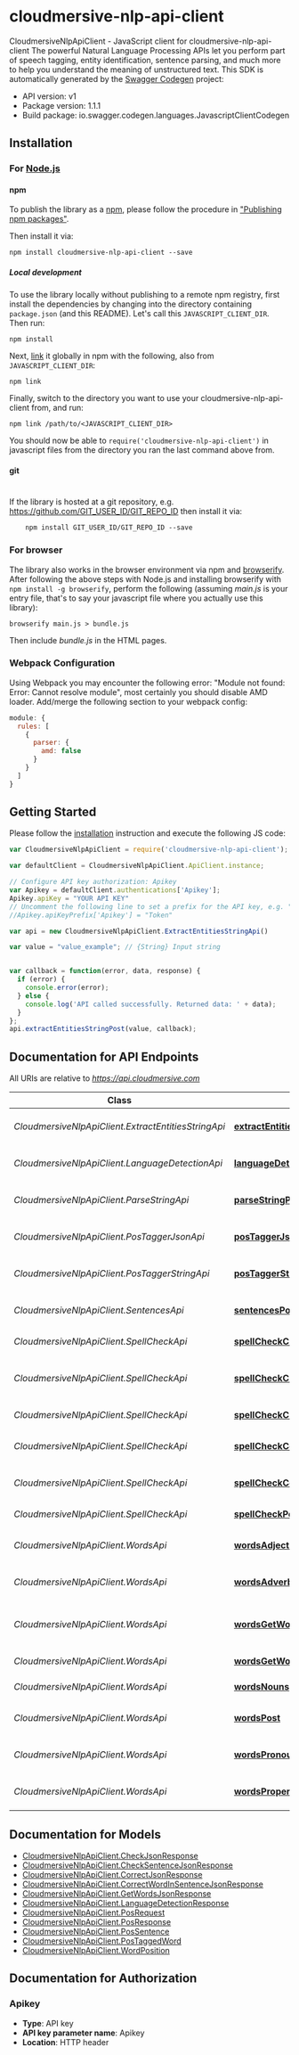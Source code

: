 # cloudmersive-nlp-api-client

CloudmersiveNlpApiClient - JavaScript client for cloudmersive-nlp-api-client
The powerful Natural Language Processing APIs let you perform part of speech tagging, entity identification, sentence parsing, and much more to help you understand the meaning of unstructured text.
This SDK is automatically generated by the [Swagger Codegen](https://github.com/swagger-api/swagger-codegen) project:

- API version: v1
- Package version: 1.1.1
- Build package: io.swagger.codegen.languages.JavascriptClientCodegen

## Installation

### For [Node.js](https://nodejs.org/)

#### npm

To publish the library as a [npm](https://www.npmjs.com/),
please follow the procedure in ["Publishing npm packages"](https://docs.npmjs.com/getting-started/publishing-npm-packages).

Then install it via:

```shell
npm install cloudmersive-nlp-api-client --save
```

##### Local development

To use the library locally without publishing to a remote npm registry, first install the dependencies by changing 
into the directory containing `package.json` (and this README). Let's call this `JAVASCRIPT_CLIENT_DIR`. Then run:

```shell
npm install
```

Next, [link](https://docs.npmjs.com/cli/link) it globally in npm with the following, also from `JAVASCRIPT_CLIENT_DIR`:

```shell
npm link
```

Finally, switch to the directory you want to use your cloudmersive-nlp-api-client from, and run:

```shell
npm link /path/to/<JAVASCRIPT_CLIENT_DIR>
```

You should now be able to `require('cloudmersive-nlp-api-client')` in javascript files from the directory you ran the last 
command above from.

#### git
#
If the library is hosted at a git repository, e.g.
https://github.com/GIT_USER_ID/GIT_REPO_ID
then install it via:

```shell
    npm install GIT_USER_ID/GIT_REPO_ID --save
```

### For browser

The library also works in the browser environment via npm and [browserify](http://browserify.org/). After following
the above steps with Node.js and installing browserify with `npm install -g browserify`,
perform the following (assuming *main.js* is your entry file, that's to say your javascript file where you actually 
use this library):

```shell
browserify main.js > bundle.js
```

Then include *bundle.js* in the HTML pages.

### Webpack Configuration

Using Webpack you may encounter the following error: "Module not found: Error:
Cannot resolve module", most certainly you should disable AMD loader. Add/merge
the following section to your webpack config:

```javascript
module: {
  rules: [
    {
      parser: {
        amd: false
      }
    }
  ]
}
```

## Getting Started

Please follow the [installation](#installation) instruction and execute the following JS code:

```javascript
var CloudmersiveNlpApiClient = require('cloudmersive-nlp-api-client');

var defaultClient = CloudmersiveNlpApiClient.ApiClient.instance;

// Configure API key authorization: Apikey
var Apikey = defaultClient.authentications['Apikey'];
Apikey.apiKey = "YOUR API KEY"
// Uncomment the following line to set a prefix for the API key, e.g. "Token" (defaults to null)
//Apikey.apiKeyPrefix['Apikey'] = "Token"

var api = new CloudmersiveNlpApiClient.ExtractEntitiesStringApi()

var value = "value_example"; // {String} Input string


var callback = function(error, data, response) {
  if (error) {
    console.error(error);
  } else {
    console.log('API called successfully. Returned data: ' + data);
  }
};
api.extractEntitiesStringPost(value, callback);

```

## Documentation for API Endpoints

All URIs are relative to *https://api.cloudmersive.com*

Class | Method | HTTP request | Description
------------ | ------------- | ------------- | -------------
*CloudmersiveNlpApiClient.ExtractEntitiesStringApi* | [**extractEntitiesStringPost**](docs/ExtractEntitiesStringApi.md#extractEntitiesStringPost) | **POST** /nlp/ExtractEntitiesString | Extract entities from string
*CloudmersiveNlpApiClient.LanguageDetectionApi* | [**languageDetectionPost**](docs/LanguageDetectionApi.md#languageDetectionPost) | **POST** /nlp/language/detect | Detect language of text
*CloudmersiveNlpApiClient.ParseStringApi* | [**parseStringPost**](docs/ParseStringApi.md#parseStringPost) | **POST** /nlp/ParseString | Parse string to syntax tree
*CloudmersiveNlpApiClient.PosTaggerJsonApi* | [**posTaggerJsonPost**](docs/PosTaggerJsonApi.md#posTaggerJsonPost) | **POST** /nlp/PosTaggerJson | Part-of-speech tag a string
*CloudmersiveNlpApiClient.PosTaggerStringApi* | [**posTaggerStringPost**](docs/PosTaggerStringApi.md#posTaggerStringPost) | **POST** /nlp/PosTaggerString | Part-of-speech tag a string
*CloudmersiveNlpApiClient.SentencesApi* | [**sentencesPost**](docs/SentencesApi.md#sentencesPost) | **POST** /nlp/get/sentences/string | Extract sentences from string
*CloudmersiveNlpApiClient.SpellCheckApi* | [**spellCheckCheckJson**](docs/SpellCheckApi.md#spellCheckCheckJson) | **POST** /nlp/spellcheck/check/word/json | Spell check word
*CloudmersiveNlpApiClient.SpellCheckApi* | [**spellCheckCheckSentenceJson**](docs/SpellCheckApi.md#spellCheckCheckSentenceJson) | **POST** /nlp/spellcheck/check/sentence/json | Check if sentence is spelled correctly
*CloudmersiveNlpApiClient.SpellCheckApi* | [**spellCheckCheckSentenceString**](docs/SpellCheckApi.md#spellCheckCheckSentenceString) | **POST** /nlp/spellcheck/check/sentence/string | Spell check a sentence
*CloudmersiveNlpApiClient.SpellCheckApi* | [**spellCheckCorrect**](docs/SpellCheckApi.md#spellCheckCorrect) | **POST** /nlp/spellcheck/correct/word/string | Find spelling corrections
*CloudmersiveNlpApiClient.SpellCheckApi* | [**spellCheckCorrectJson**](docs/SpellCheckApi.md#spellCheckCorrectJson) | **POST** /nlp/spellcheck/correct/word/json | Find spelling corrections
*CloudmersiveNlpApiClient.SpellCheckApi* | [**spellCheckPost**](docs/SpellCheckApi.md#spellCheckPost) | **POST** /nlp/spellcheck/check/word/string | Spell check a word
*CloudmersiveNlpApiClient.WordsApi* | [**wordsAdjectives**](docs/WordsApi.md#wordsAdjectives) | **POST** /nlp/get/words/adjectives/string | Get adjectives in string
*CloudmersiveNlpApiClient.WordsApi* | [**wordsAdverbs**](docs/WordsApi.md#wordsAdverbs) | **POST** /nlp/get/words/adverbs/string | Get adverbs in input string
*CloudmersiveNlpApiClient.WordsApi* | [**wordsGetWordsJson**](docs/WordsApi.md#wordsGetWordsJson) | **POST** /nlp/get/words/json | Get words in input string (JSON)
*CloudmersiveNlpApiClient.WordsApi* | [**wordsGetWordsString**](docs/WordsApi.md#wordsGetWordsString) | **POST** /nlp/get/words/string | Get words from string
*CloudmersiveNlpApiClient.WordsApi* | [**wordsNouns**](docs/WordsApi.md#wordsNouns) | **POST** /nlp/get/words/nouns/string | Get nouns in string
*CloudmersiveNlpApiClient.WordsApi* | [**wordsPost**](docs/WordsApi.md#wordsPost) | **POST** /nlp/get/words/verbs/string | Get the verbs in a string
*CloudmersiveNlpApiClient.WordsApi* | [**wordsPronouns**](docs/WordsApi.md#wordsPronouns) | **POST** /nlp/get/words/pronouns/string | Returns all pronounts in string
*CloudmersiveNlpApiClient.WordsApi* | [**wordsProperNouns**](docs/WordsApi.md#wordsProperNouns) | **POST** /nlp/get/words/properNouns/string | Get proper nouns in a string


## Documentation for Models

 - [CloudmersiveNlpApiClient.CheckJsonResponse](docs/CheckJsonResponse.md)
 - [CloudmersiveNlpApiClient.CheckSentenceJsonResponse](docs/CheckSentenceJsonResponse.md)
 - [CloudmersiveNlpApiClient.CorrectJsonResponse](docs/CorrectJsonResponse.md)
 - [CloudmersiveNlpApiClient.CorrectWordInSentenceJsonResponse](docs/CorrectWordInSentenceJsonResponse.md)
 - [CloudmersiveNlpApiClient.GetWordsJsonResponse](docs/GetWordsJsonResponse.md)
 - [CloudmersiveNlpApiClient.LanguageDetectionResponse](docs/LanguageDetectionResponse.md)
 - [CloudmersiveNlpApiClient.PosRequest](docs/PosRequest.md)
 - [CloudmersiveNlpApiClient.PosResponse](docs/PosResponse.md)
 - [CloudmersiveNlpApiClient.PosSentence](docs/PosSentence.md)
 - [CloudmersiveNlpApiClient.PosTaggedWord](docs/PosTaggedWord.md)
 - [CloudmersiveNlpApiClient.WordPosition](docs/WordPosition.md)


## Documentation for Authorization


### Apikey

- **Type**: API key
- **API key parameter name**: Apikey
- **Location**: HTTP header


